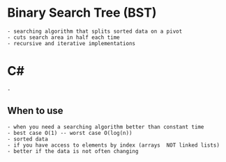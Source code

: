 # Binary Search Tree (BST)

    - searching algorithm that splits sorted data on a pivot
    - cuts search area in half each time
    - recursive and iterative implementations

# C#

    - 


## When to use

    - when you need a searching algorithm better than constant time
    - best case O(1) -- worst case O(log(n))
    - sorted data
    - if you have access to elements by index (arrays  NOT linked lists)
    - better if the data is not often changing